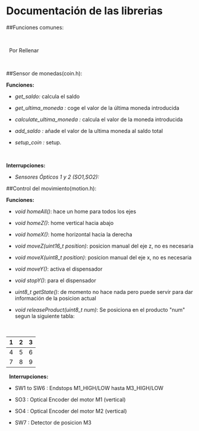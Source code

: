 
# Documentación de las librerias


##Funciones comunes:

&nbsp;

&nbsp;
Por Rellenar
&nbsp;

&nbsp;

##Sensor de monedas(coin.h):

**Funciones:**

-   *get_saldo:* calcula el saldo

-   *get_ultima_moneda :* coge el valor de la última moneda introducida

-   *calculate_ultima_moneda :* calcula el valor de la moneda introducida

-   *add_saldo :* añade el valor de la ultima moneda al saldo total

-   *setup_coin :* setup.

&nbsp;

**Interrupciones:**

-   *Sensores Ópticos 1 y 2 (SO1,SO2):* 


##Control del movimiento(motion.h):

**Funciones:**

  - *void homeAll()*: hace un home para todos los ejes

  - *void homeZ()*: home vertical hacia abajo

  - *void homeX()*: home horizontal hacia la derecha

  - *void moveZ(uint16_t position)*: posicion manual del eje z, no es necesaria

  - *void moveX(uint8_t position)*: posicion manual del eje x, no es necesaria

  - *void moveY()*: activa el dispensador

  - *void stopY()*: para el dispensador

  - *uint8_t getState()*: de momento no hace nada pero puede servir para dar  información de la posicion actual

   - *void releaseProduct(uint8_t num)*: Se posiciona en el producto "num" segun la siguiente tabla:

&nbsp;

| 1 | 2 | 3 |
|---|---|---|
| 4 | 5 | 6 |
| 7 | 8 | 9 |

&nbsp;
**Interrupciones:**

- SW1 to SW6 : Endstops M1_HIGH/LOW hasta M3_HIGH/LOW

- SO3 : Optical Encoder del motor M1 (vertical)

- SO4 : Optical Encoder del motor M2 (vertical)

- SW7 : Detector de posicion M3

